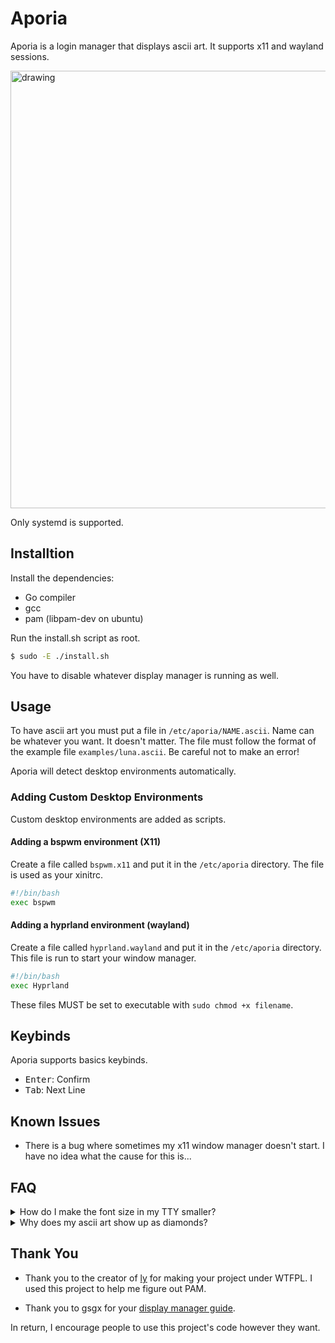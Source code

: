 # Aporia

Aporia is a login manager that displays ascii art. It supports x11 and wayland sessions.

<img src="https://github.com/Lunarmagpie/aporia/assets/65521138/36184c2a-9fc8-45ce-8dd2-afa6b721fc24" alt="drawing" width="700"/>

Only systemd is supported.

## Installtion
Install the dependencies:
- Go compiler
- gcc
- pam (libpam-dev on ubuntu)

Run the install.sh script as root.
```sh
$ sudo -E ./install.sh
```

You have to disable whatever display manager is running as well.

## Usage
To have ascii art you must put a file in `/etc/aporia/NAME.ascii`. Name can be whatever you want. It doesn't matter.
The file must follow the format of the example file `examples/luna.ascii`. Be careful not to make an error!

Aporia will detect desktop environments automatically.

### Adding Custom Desktop Environments
Custom desktop environments are added as scripts.

#### Adding a bspwm environment (X11)
Create a file called `bspwm.x11` and put it in the `/etc/aporia` directory.
The file is used as your xinitrc.

```sh
#!/bin/bash
exec bspwm
```

#### Adding a hyprland environment (wayland)
Create a file called `hyprland.wayland` and put it in the `/etc/aporia` directory.
This file is run to start your window manager.

```sh
#!/bin/bash
exec Hyprland
```

These files MUST be set to executable with `sudo chmod +x filename`.

## Keybinds
Aporia supports basics keybinds.

- <kbd>Enter</kbd>: Confirm
- <kbd>Tab</kbd>: Next Line

## Known Issues

- There is a bug where sometimes my x11 window manager doesn't start. I have no idea what the cause for this is...

## FAQ
<details>
<summary>How do I make the font size in my TTY smaller?</summary><br>

Edit the `FONTSIZE` variable in `/etc/default/console-setup`. I use fontzie
`16x12` on my 1920x1080 computer.
</details>

<details>
<summary>Why does my ascii art show up as diamonds?</summary><br>

The `terminus` font does not support certain braille characters. Using a different ascii art generator will likely
fix your problem.
</details>

## Thank You
- Thank you to the creator of [ly](https://github.com/FairyGlade/ly) for making your project under WTFPL.
I used this project to help me figure out PAM.

- Thank you to gsgx for your [display manager guide](https://gsgx.me/posts/how-to-write-a-display-manager/).

In return, I encourage people to use this project's code however they want.
